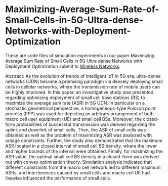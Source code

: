 # Maximizing-Average-Sum-Rate-of-Small-Cells-in-5G-Ultra-dense-Networks-with-Deployment-Optimization

These are code files of simulation experiments in our paper Maximizing Average Sum Rate of Small Cells in 5G Ultra dense Networks with Deployment Optimization submit to [Wireless Networks](https://www.springer.com/journal/11276).

Abstract: As the evolution of trends of intelligent IoT in 5G era, ultra-dense networks (UDN) become a promising paradigm via densely deploying small cells in cellular networks, where the transmission rate of mobile users can be highly improved. In this paper, an investigative study was presented regarding optimizing deployment of small cell base stations (BS) to maximize the average sum rate (ASR) in 5G UDN. In particular on a stochastic geometrical perspective, a homogeneous-type Poisson point process (PPP) was used for depicting an arbitrary arrangement of both macro cell user equipment (UE) and small cell BSs. Moreover, the closed-form probabilities of successful transmission was derived regarding the uplink and downlink of small cells. Then, the ASR of small cells was obtained as well as the problem of maximizing ASR was analyzed with outage constraints. Further, the study also demonstrated that the maximum ASR located in a closed interval of small cell BS density, where the lower and higher bounds of the interval were obtained. Finally, for maximizing the ASR value, the optimal small cell BS density in a closed-form was derived out with convex optimization theory. Simulation analysis indicated that different constraints from the macro cell network led to different maximum ASRs, and interferences caused by small cells and macro cell UE had likewise influenced the performance of small cells.
